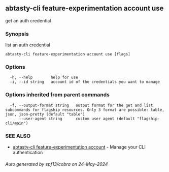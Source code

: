 ## abtasty-cli feature-experimentation account use

get an auth credential

### Synopsis

list an auth credential

```
abtasty-cli feature-experimentation account use [flags]
```

### Options

```
  -h, --help        help for use
  -i, --id string   account id of the credentials you want to manage
```

### Options inherited from parent commands

```
  -f, --output-format string   output format for the get and list subcommands for flagship resources. Only 3 format are possible: table, json, json-pretty (default "table")
      --user-agent string      custom user agent (default "flagship-cli/main")
```

### SEE ALSO

* [abtasty-cli feature-experimentation account](abtasty-cli_feature-experimentation_account.md)	 - Manage your CLI authentication

###### Auto generated by spf13/cobra on 24-May-2024
